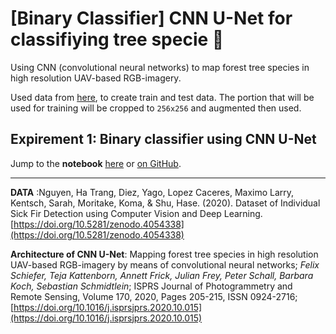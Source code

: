 # [Binary Classifier] CNN U-Net for classifiying tree specie 🌳

Using CNN (convolutional neural networks) to map forest tree species in high resolution UAV-based RGB-imagery.

Used data from [here](https://zenodo.org/record/4054338#.YIuz1BGRXCI), to create train and test data. The portion that will be used for training will be cropped to `256x256` and augmented then used.

## Expirement 1: Binary classifier using CNN U-Net

Jump to the **notebook**
<a href="../notebooks/binaryTreeClassifier.html" target="_blank">here</a> or [on GitHub](https://github.com/ayoubft/CNN-rgbUAV/blob/main/tree3Classifier-v2.ipynb).

---

**DATA** :Nguyen, Ha Trang, Diez, Yago, Lopez Caceres, Maximo Larry, Kentsch, Sarah, Moritake, Koma, & Shu, Hase. (2020). Dataset of Individual Sick Fir Detection using Computer Vision and Deep Learning.[https://doi.org/10.5281/zenodo.4054338](https://doi.org/10.5281/zenodo.4054338)

**Architecture of CNN U-Net**: Mapping forest tree species in high resolution UAV-based RGB-imagery by means of convolutional neural networks;
_Felix Schiefer, Teja Kattenborn, Annett Frick, Julian Frey, Peter Schall, Barbara Koch, Sebastian Schmidtlein_; ISPRS Journal of Photogrammetry and Remote Sensing, Volume 170, 2020, Pages 205-215, ISSN 0924-2716; [https://doi.org/10.1016/j.isprsjprs.2020.10.015](https://doi.org/10.1016/j.isprsjprs.2020.10.015)
